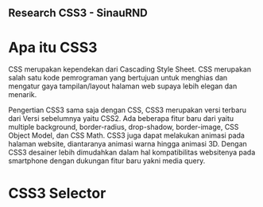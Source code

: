## Research CSS3 - SinauRND

# Apa itu CSS3

CSS merupakan kependekan dari Cascading Style Sheet. CSS merupakan salah satu kode pemrograman yang bertujuan untuk menghias dan mengatur gaya tampilan/layout halaman web supaya lebih elegan dan menarik.

Pengertian CSS3 sama saja dengan CSS, CSS3 merupakan versi terbaru dari Versi sebelumnya yaitu CSS2. Ada beberapa fitur baru dari yaitu multiple background, border-radius, drop-shadow, border-image, CSS Object Model, dan CSS Math. CSS3 juga dapat melakukan animasi pada halaman website, diantaranya animasi warna hingga animasi 3D. Dengan CSS3 desainer lebih dimudahkan dalam hal kompatibilitas websitenya pada smartphone dengan dukungan fitur baru yakni media query.

# CSS3 Selector


